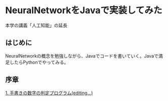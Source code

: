 # NeuralNetworkをJavaで実装してみた
本学の講義「人工知能」の延長

## はじめに
NeuralNetworkの概念を勉強しながら、Javaでコードを書いていく。Javaで満足したらPythonでやってみる。  

## 序章
[1. 手書きの数字の判定プログラム(editing...)](a)  
